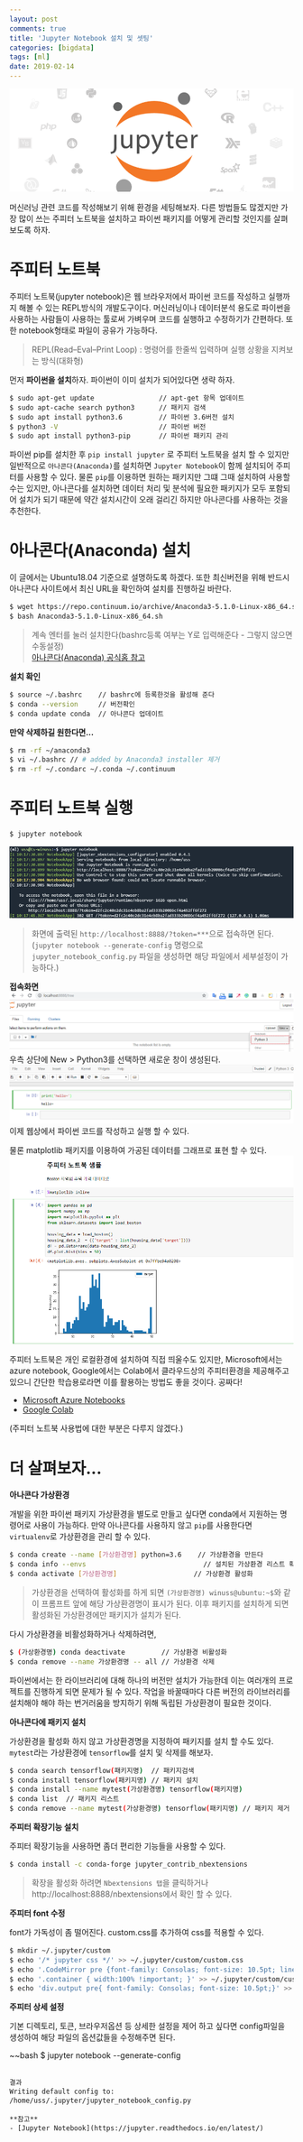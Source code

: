 ```yaml
---
layout: post
comments: true
title: 'Jupyter Notebook 설치 및 셋팅'
categories: [bigdata]
tags: [ml]
date: 2019-02-14
---
```

![jupyter](/assets/img/post/jupyter-notebook/jupyter.png)

머신러닝 관련 코드를 작성해보기 위해 환경을 세팅해보자. 다른 방법들도 많겠지만 가장 많이 쓰는 주피터 노트북을 설치하고 파이썬 패키지를 어떻게 관리할 것인지를 살펴보도록 하자.

# 주피터 노트북

주피터 노트북(jupyter notebook)은 웹 브라우저에서 파이썬 코드를 작성하고 실행까지 해볼 수 있는 REPL방식의 개발도구이다.
머신러닝이나 데이터분석 용도로 파이썬을 사용하는 사람들이 사용하는 툴로써 가벼우며 코드를 실행하고 수정하기가 간편하다. 또한 notebook형태로 파일이 공유가 가능하다.
> REPL(Read–Eval–Print Loop) :  명령어를 한줄씩 입력하며 실행 상황을 지켜보는 방식(대화형)

먼저 **파이썬을 설치**하자. 파이썬이 이미 설치가 되어있다면 생략 하자.
~~~bash
$ sudo apt-get update                // apt-get 항목 업데이트
$ sudo apt-cache search python3      // 패키지 검색
$ sudo apt install python3.6         // 파이썬 3.6버전 설치
$ python3 -V                         // 파이썬 버전 
$ sudo apt install python3-pip       // 파이썬 패키지 관리
~~~

파이썬 pip를 설치한 후 `pip install jupyter` 로 주피터 노트북을 설치 할 수 있지만
일반적으로 `아나콘다(Anaconda)`를 설치하면 `Jupyter Notebook`이 함께 설치되어 주피터를 사용할 수 있다. 물론 `pip`를 이용하면 원하는 패키지만 그떄 그때 설치하여 사용할 수는 있지만, 아나콘다를 설치하면 데이터 처리 및 분석에 필요한 패키지가 모두 포함되어 설치가 되기 때문에 약간 설치시간이 오래 걸리긴 하지만 아나콘다를 사용하는 것을 추천한다.

# 아나콘다(Anaconda) 설치
이 글에서는 Ubuntu18.04 기준으로 설명하도록 하겠다. 또한 최신버전을 위해 반드시 아나콘다 사이트에서 최신 URL을 확인하여 설치를 진행하길 바란다.
~~~bash
$ wget https://repo.continuum.io/archive/Anaconda3-5.1.0-Linux-x86_64.sh
$ bash Anaconda3-5.1.0-Linux-x86_64.sh
~~~
>계속 엔터를 눌러 설치한다(bashrc등록 여부는 Y로 입력해준다 - 그렇지 않으면 수동설정) <br>
[아나콘다(Anaconda) 공식홈 참고](https://www.anaconda.com/downloads)

**설치 확인**
~~~bash
$ source ~/.bashrc    // bashrc에 등록한것을 활성해 준다
$ conda --version     // 버전확인
$ conda update conda  // 아나콘다 업데이트
~~~

**만약 삭제하길 원한다면...**
~~~bash
$ rm -rf ~/anaconda3
$ vi ~/.bashrc // # added by Anaconda3 installer 제거
$ rm -rf ~/.condarc ~/.conda ~/.continuum
~~~

# 주피터 노트북 실행
~~~bash
$ jupyter notebook
~~~
![jupyter-run](/assets/img/post/jupyter-notebook/jupyter-run.png)
> 화면에 출력된 `http://localhost:8888/?token=***`으로 접속하면 된다.<br>
> (`jupyter notebook --generate-config` 명령으로 `jupyter_notebook_config.py` 파일을 생성하면 해당 파일에서 세부설정이 가능하다.)

**접속화면**
![jupyter](/assets/img/post/jupyter-notebook/jupyter-1.png)
우측 상단에 New > Python3를 선택하면 새로운 창이 생성된다.
![jupyter](/assets/img/post/jupyter-notebook/jupyter-2.png)
이제 웹상에서 파이썬 코드를 작성하고 실행 할 수 있다.

물론 matplotlib 패키지를 이용하여 가공된 데이터를 그래프로 표현 할 수 있다.
![jupyter](/assets/img/post/jupyter-notebook/jupyter-sample.png)

주피터 노트북은 개인 로컬환경에 설치하여 직접 띄울수도 있지만, Microsoft에서는 azure notebook, Google에서는 Colab에서 클라우드상의 주피터환경을 제공해주고 있으니 간단한 학습용로라면 이를 활용하는 방법도 좋을 것이다. 공짜다!
- [Microsoft Azure Notebooks](https://notebooks.azure.com/)
- [Google Colab](https://colab.research.google.com/)

(주피터 노트북 사용법에 대한 부분은 다루지 않겠다.)

# 더 살펴보자...

**아나콘다 가상환경**

개발을 위한 파이썬 패키지 가상환경을 별도로 만들고 싶다면 conda에서 지원하는 명령어로 사용이 가능하다. 만약 아나콘다를 사용하지 않고 `pip`를 사용한다면 `virtualenv`로 가상환경을 관리 할 수 있다.
~~~bash
$ conda create --name [가상환경명] python=3.6    // 가상환경을 만든다
$ conda info --envs                             // 설치된 가상환경 리스트 확인
$ conda activate [가상환경명]                   // 가상환경 활성화
~~~
>가상환경을 선택하여 활성화를 하게 되면 `(가상환경명) winuss@ubuntu:~$`와 같이 프롬프트 앞에 해당 가상환경명이 표시가 된다. 이후 패키지를 설치하게 되면 활성화된 가상환경에만 패키지가 설치가 된다.
 
다시 가상환경을 비활성화하거나 삭제하려면,
~~~bash
$ (가상환경명) conda deactivate         // 가상환경 비활성화
$ conda remove --name 가상환경명 -- all // 가상환경 삭제
~~~

파이썬에서는 한 라이브러리에 대해 하나의 버전만 설치가 가능한데 이는 여러개의 프로젝트를 진행하게 되면 문제가 될 수 있다. 작업을 바꿀때마다 다른 버전의 라이브러리를 설치해야 해야 하는 번거러움을 방지하기 위해 독립된 가상환경이 필요한 것이다.

**아나콘다에 패키지 설치**

가상환경을 활성화 하지 않고 가상환경명을 지정하여 패키지를 설치 할 수도 있다. `mytest`라는 가상환경에 `tensorflow`를 설치 및 삭제를 해보자.

~~~bash
$ conda search tensorflow(패키지명)  // 패키지검색
$ conda install tensorflow(패키지명) // 패키지 설치
$ conda install --name mytest(가상환경명) tensorflow(패키지명) 
$ conda list  // 패키지 리스트
$ conda remove --name mytest(가상환경명) tensorflow(패키지명) // 패키지 제거
~~~

**주피터 확장기능 설치**

주피터 확장기능을 사용하면 좀더 편리한 기능들을 사용할 수 있다.

~~~bash
$ conda install -c conda-forge jupyter_contrib_nbextensions
~~~
> 확장을 활성화 하려면 `Nbextensions 탭`을 클릭하거나 http://localhost:8888/nbextensions에서 확인 할 수 있다. 

**주피터 font 수정**

font가 가독성이 좀 떨어진다. custom.css를 추가하여 css를 적용할 수 있다.

~~~bash
$ mkdir ~/.jupyter/custom
$ echo '/* jupyter css */' >> ~/.jupyter/custom/custom.css
$ echo '.CodeMirror pre {font-family: Consolas; font-size: 10.5pt; line-height: 120%;}' >> ~/.jupyter/custom/custom.css
$ echo '.container { width:100% !important; }' >> ~/.jupyter/custom/custom.css
$ echo 'div.output pre{ font-family: Consolas; font-size: 10.5pt;}' >> ~/.jupyter/custom/custom.css
~~~

**주피터 상세 설정**

기본 디렉토리, 토큰, 브라우저옵션 등 상세한 설정을 제어 하고 싶다면 config파일을 생성하여 해당 파일의 옵션값들을 수정해주면 된다.

~~bash
$ jupyter notebook --generate-config
~~~

결과
Writing default config to: /home/uss/.jupyter/jupyter_notebook_config.py

**참고**
- [Jupyter Notebook](https://jupyter.readthedocs.io/en/latest/)